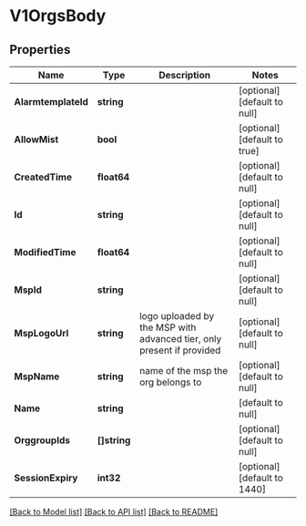 # V1OrgsBody

## Properties
Name | Type | Description | Notes
------------ | ------------- | ------------- | -------------
**AlarmtemplateId** | **string** |  | [optional] [default to null]
**AllowMist** | **bool** |  | [optional] [default to true]
**CreatedTime** | **float64** |  | [optional] [default to null]
**Id** | **string** |  | [optional] [default to null]
**ModifiedTime** | **float64** |  | [optional] [default to null]
**MspId** | **string** |  | [optional] [default to null]
**MspLogoUrl** | **string** | logo uploaded by the MSP with advanced tier, only present if provided | [optional] [default to null]
**MspName** | **string** | name of the msp the org belongs to | [optional] [default to null]
**Name** | **string** |  | [default to null]
**OrggroupIds** | **[]string** |  | [optional] [default to null]
**SessionExpiry** | **int32** |  | [optional] [default to 1440]

[[Back to Model list]](../README.md#documentation-for-models) [[Back to API list]](../README.md#documentation-for-api-endpoints) [[Back to README]](../README.md)

